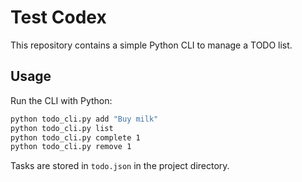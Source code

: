 # Test Codex

This repository contains a simple Python CLI to manage a TODO list.

## Usage

Run the CLI with Python:

```bash
python todo_cli.py add "Buy milk"
python todo_cli.py list
python todo_cli.py complete 1
python todo_cli.py remove 1
```

Tasks are stored in `todo.json` in the project directory.

